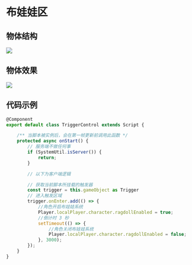 # 布娃娃区

## 物体结构

![](https://wstatic-a1.233leyuan.com/productdocs/static/boxcnr9MXqQbHFNpoS0Nw7Qup6e.png)

## 物体效果

![](https://wstatic-a1.233leyuan.com/productdocs/static/boxcnKyhyjkA0lwol5oyRrUFzNg.gif)

## 代码示例

```typescript
@Component
export default class TriggerControl extends Script {

    /** 当脚本被实例后，会在第一帧更新前调用此函数 */
    protected async onStart() {
        // 服务端不做任何事
        if (SystemUtil.isServer()) {
            return;
        }

        // 以下为客户端逻辑

        // 获取当前脚本所挂载的触发器
        const trigger = this.gameObject as Trigger
        // 进入触发区域
        trigger.onEnter.add(() => {
            //角色开启布娃娃系统
            Player.localPlayer.character.ragdollEnabled = true;
            //倒计时 3 秒
            setTimeout(() => {
                //角色关闭布娃娃系统
                Player.localPlayer.character.ragdollEnabled = false;
            }, 3000);
        });
    }
}
```

